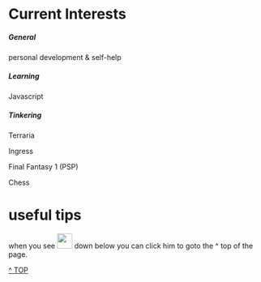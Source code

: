# Current Interests

##### General

personal development & self-help

##### Learning

Javascript 

##### Tinkering

Terraria

Ingress

Final Fantasy 1 (PSP)

Chess


# useful tips 
when you see 
<img onclick="javascript:location.href='#'" src="../images/puffboy.gif" height="30px" width="30px"> down below you can click him to goto the ^ top of the page.

<a class="topOfPage" href="#top" title="Go to the top of this page">^ TOP</a>
